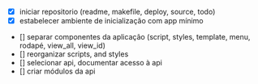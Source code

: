 - [x] iniciar repositorio (readme, makefile, deploy, source, todo)
- [x] estabelecer ambiente de inicialização com app mínimo
- [] separar componentes da aplicação (script, styles, template, menu, rodapé, view_all, view_id)
- [] reorganizar scripts, and styles 
- [] selecionar api, documentar acesso à api
- [] criar módulos da api